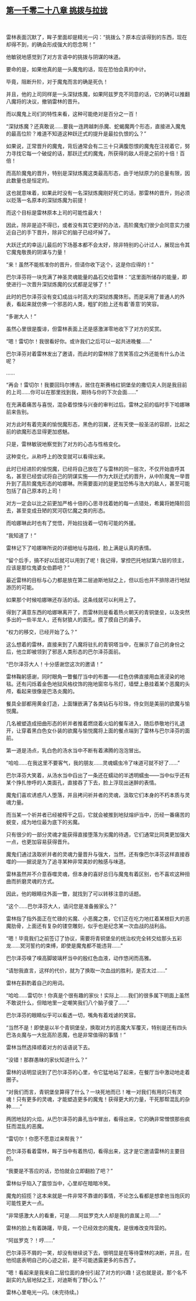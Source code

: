 ## [第一千零二十八章 挑拨与拉拢](https://www.xxbiquge.com/11_11222/9044989.html)
﻿

  雷林表面沉默了，眸子里面却是精光一闪：“挑拨么？原本应该得到的东西，现在却得不到，的确会形成强大的怨念啊！”

  他敏锐地感觉到了对方言语中的挑拨与阴谋的味道。

  要命的是，如果他真的是一头魔鬼的话，现在恐怕会真的中计。

  毕竟，阻断升阶，对于魔鬼而言的确是死仇！

  并且，他的上司同样是一头深狱炼魔，如果阿兹罗克不同意的话，它的确可以推翻八魔将的决议，撤销雷林的晋升。

  而以魔鬼上司们的特性来看，这种可能绝对是百分之一百！

  “深狱炼魔？还真敢说……要我一连跨越刺杀魔、蛇蝎魔两个形态，直接进入魔鬼的最高位阶？难道不知道这种跃迁式的提升是最拉仇恨的么？”

  如果说，正常晋升的魔鬼，背后通常会有二三十只满腹怨恨的魔鬼在注视着它，努力寻找它每一个破绽的话，那跃迁式的魔鬼，所获得的敌人将是之前的十倍！百倍！

  而高阶魔鬼的晋升，特别是深狱炼魔这类最高形态，由于地狱原力的总量有限，因此数量也是恒定的。

  这也就意味着，如果此时没有一名深狱炼魔刚好死亡的话，那雷林的晋升，则必须以贬落一名原本的深狱炼魔为前提！

  而这个目标是雷林原本上司的可能性最大！

  因此，除非是迫不得已，或者没有其它更好的办法，高阶魔鬼们很少会同意实力接近自己的手下晋升，除非它的脑子已经坏掉了。

  大跃迁式的幸运儿最后的下场基本都不会太好，除非特别的心计过人，展现出令其它魔鬼敬畏的阴谋与力量！

  “来！虽然不能核准你的晋升，但请你收下这个，这是你应得的！”

  巴尔泽芬将一块充满了神圣灵魂能量的晶石交给雷林：“这里面所储存的能量，即使进行一次晋升深狱炼魔的仪式都是足够了！”

  此时的巴尔泽芬没有变幻成战斗时高大的深狱炼魔体形。而是采用了普通人的外表，看起来就仿佛一个邪恶的人类，粗犷的脸上还有着‘善意’的笑容。

  “多谢大人！”

  虽然心里很是腹诽，但雷林表面上还是感激涕零地收下了对方的奖赏。

  “嗯！雷切尔！我很看好你。或许我们之后可以一起共进晚餐……”

  巴尔泽芬对着雷林发出了邀请，而此时的雷林除了苦笑答应之外还能有什么办法呢？

  ……

  “再会！雷切尔！我要回玛尔博吉，居住在斯赛格红铜堡垒的撒切夫人则是我目前的上司……你可以在那里找到我，期待与你的下次会面……”

  在充满着痛苦与喜悦，混杂着惊悚与兴奋的审判过后。雷林之前的临时手下哈娜琳前来告别。

  对方此时有着完美的愉悦魔形态，黑色的羽翼，还有天使一般圣洁的容颜，比起之前的欲魔形态显得更加惑魅。

  只是，雷林敏锐地察觉到了对方的心态与性格变化。

  这种变化，从称呼上的改变就可以看得出来。

  此时已经进阶的愉悦魔，已经将自己放在了与雷林的同一层次，不仅开始直呼其名，甚至已经尝试将自己的阴谋实施——作为大跃迁式的晋升，从中阶魔鬼一举晋升到了高阶魔鬼形态的哈娜琳。所需要面对的是更加恐怖与浩大的敌人，甚至可能包括了自己原本的上司！

  对方一定会以比之前更加严格十倍的心思寻找着她的每一点错处，希冀将她降阶回去，甚至变成丑陋的冥河窃忆魔之类的形态。

  而哈娜琳此时也有了觉悟，开始拉拢着一切有可能的外援。

  “我知道了！”

  雷林记下了哈娜琳所说的详细地址与路线，脸上满是认真的表情。

  “留个后手，搞不好以后就可以用到了呢！我记得，掌控巴托地狱第六层的领主，应该是那位鬼婆女伯爵吧？”

  最近雷林的目标与心力都是放在第二层迪斯地狱之上，但以后也并不排除进行地狱游历的可能。

  如果那个时候哈娜琳还存活的话。这条线就可以利用上了。

  得到了满意东西的哈娜琳离开了，而雷林则是看着热火朝天的青铜堡垒，以及突然多出的一些半龙人，还有豺狼人的面孔。摸了摸自己的鼻子。

  “权力的移交，已经开始了么？”

  这么想着的雷林，直接来到了八魔将驻扎的青铜塔当中，在展示了自己的身份之后，他立即被领到了邪恶人类形态的巴尔泽芬面前。

  “巴尔泽芬大人！十分感谢您这次的邀请！”

  雷林鞠躬感谢，同时眼角一瞥餐厅当中的布置——红色仿佛直接用血液浸染的地毯。还有闪烁着金色地狱风格纹饰的拖地窗帘与吊灯，墙壁上悬挂着某个恶魔的头颅，看起来很像是巴洛炎魔的。

  餐具全部都用黄金打造，上面镶嵌满了各类钻石与珍珠，侍女则是美丽的欲魔与愉悦魔。

  几名被塑造成扭曲形态的祈并者推着燃烧着火焰的餐车进入，随后恭敬地行礼退开，让穿着黑白色女仆装的欲魔与愉悦魔将上面的餐点端到了雷林与巴尔泽芬的面前。

  第一道是汤点，乳白色的汤水当中不断有着沸腾的泡泡冒出。

  “哈哈……在我这里不要客气，我的朋友……灵魂蠕虫冷了味道可就不好了……”

  巴尔泽芬大笑着，从汤水当中舀出了一条还在蠕动的半透明蠕虫——当中似乎还有某个挣扎惨呼的人类面孔，直接吞了下去，脸上浮现出迷醉的表情。

  魔鬼们喜欢诱惑凡人堕落，并且拷问祈并者的灵魂，汲取它们本身的不朽本质与灵魂力量。

  而当某一个祈并者已经被榨干之后，它就会被推到地狱熔炉当中，历经一番痛苦的蜕变，成为地位最为底下的劣魔。

  只有很少的一部分灵魂才能获得直接堕落为劣魔的待遇，它们通常比同类更加强大一点，也更加容易获得晋升。

  魔鬼们通过汲取祈并者的灵魂力量晋升与强大，当然，还有像巴尔泽芬这样直接吞噬的——据说是为了追寻某种非常美妙的触感与味道。

  雷林虽然并不介意吞噬灵魂，但本身的喜好总归与魔鬼有着区别，也不喜欢这种扭曲而折磨灵魂的方式。

  因此，他的眼睛往外面一瞥，就找到了可以转移注意的话题。

  “这个……巴尔泽芬大人，请问您是准备搬家么？”

  雷林指了指外面正在忙碌的劣魔、小恶魔之类，它们正在吃力地扛着某根巨大的恶魔肋骨，上面还有复杂的镂空雕刻，似乎也是纪念某一次血战的战利品。

  “嗯！毕竟我们之前签订了协议，需要将青铜堡垒的统治权完全转交给那头五彩龙……冥河誓约的束缚，即使是魔鬼都不能违背……”

  巴尔泽芬嗅了嗅高脚玻璃杯当中的殷红色血液，动作悠闲而高雅。

  “请恕我直言，这样的代价，就为了换取一次血战的胜利，是否太过……”

  雷林在斟酌着自己的用词。

  “哈哈……雷切尔！你真是个很有趣的家伙！实际上……我们的很多属下明面上虽然不敢说什么，但暗地里一定嘲笑我们八个脑子傻了……”

  巴尔泽芬的眼睛似乎可以看透一切，嘴角有着戏谑的笑容。

  “当然不是！即使是以半个青铜堡垒，换取对方的恶魔大军覆灭，特别是还有四头巴洛炎魔与一大批高阶恶魔，也是非常值得的事情！”

  雷林当然选择顺着对方的话语说下去。

  “没错！那群愚昧的家伙知道什么？”

  雷林的话明显说到了巴尔泽芬的心里，令它猛地站了起来，在餐厅当中激动地走着圈子。

  “对我们而言，青铜堡垒算得了什么？一块死地而已！唯一对我们有用的只有灵魂！只有更多的灵魂，才能塑造更多的魔鬼！获得更大的力量，干死那帮混乱的杂种……”

  两团地狱的火焰，从巴尔泽芬的鼻孔当中冒出，看得出来，它的确非常憎恨那些疯狂而混乱的恶魔。

  “雷切尔！你愿不愿意过来帮我？”

  巴尔泽芬看着雷林，眸子当中有着热切，看得出来，这才是它邀请雷林的主要目的。

  “我要是不答应的话，恐怕就会立即翻脸了吧？”

  雷林似乎陷入了震惊当中，心里却在暗暗冷笑。

  魔鬼的招揽？这本来就是一件非常不靠谱的事情，不论怎么看都是想拿他当炮灰的可能性更大一点。

  “非常感激大人的看重，可是……阿兹罗克大人却是我的直属上司……”

  雷林的脸上有着踌躇，毕竟，一个已经效忠的魔鬼，是很难改变阵营的。

  “阿兹罗克？！哼……”

  巴尔泽芬不屑的一笑，却没有继续说下去，很明显是在等待雷林的决断，并且，在他彻底表明自己的心迹之前，是不可能透露更多的东西了。

  “嗯！看起来是我来自二层位面的身份引起了对方的兴趣！这也就是说，那个名不副实的九层地狱之王，对迪斯有了野心么？”

  雷林心里电光一闪。(未完待续。)

  
